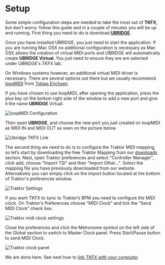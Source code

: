 # Setup

Some simple configuration steps are needed to take the most out of **TKFX**, but don't worry: follow this guide and in a couple of minutes you will be up and running. First thing you need to do is download [**UBRIDGE**](https://www.imaginando.pt/products/ubridge/downloads).

Once you have installed UBRIDGE, you just need to start the application. If you are running Mac OSX no additional configuration is necessary as Mac OSX allows the creation of virtual MIDI ports and UBRIDGE will automatically create **UBRIDGE Virtual**. You just need to ensure they are are selected under UBRIDGE's TKFX tab.

On Windows systems however, an additional virtual MIDI driver is necessary. There are several options out there but we usually recommend [loopMIDI](https://www.tobias-erichsen.de/wp-content/uploads/2015/08/loopMIDISetup_1_0_13_24.zip) from [Tobias Erichsen](https://www.tobias-erichsen.de/software/loopmidi.html).

If you have chosen to use loopMIDI, after opening the application, press the plus key on the bottom right side of the window to add a new port and give it the name **UBRIDGE** Virtual.

![loopMIDI Configuration](https://www.imaginando.pt/images/products/ubridge/help/loopmidi.png)

Then open **UBRIDGE**, and choose the new port you just created on loopMIDI as MIDI IN and MIDI OUT as seen on the picture below.

![Ubridge TKFX Link](https://www.imaginando.pt/images/products/ubridge/help/ubridge_tkfx.png)

The second thing we need to do is to configure the Traktor MIDI mapping, so let’s start by downloading the free Traktor Mapping from our [downloads](https://www.imaginando.pt/products/tkfx/downloads) section. Next, open Traktor preferences and select "Controller Manager", click add, choose "Import TSI" and then "Import Other...". Select the mapping file you have previously downloaded from our website. Alternatively you can simply click on the import button located at the bottom of Traktor's preferences window.

![Traktor Settings](https://www.imaginando.pt/images/products/tkfx/help/traktor.png)

If you want TKFX to sync to Traktor’s BPM you need to configure the MIDI clock. On Traktor’s Preferences choose “MIDI Clock” and tick the "Send MIDI Clock" check box.

![Traktor midi clock settings](https://www.imaginando.pt/images/products/tkfx/help/midi-clock.png)

Close the preferences and click the Metronome symbol on the left side of the Global section to switch to Master Clock panel. Press Start/Pause button to send MIDI Clock.

![Traktor clock panel](https://www.imaginando.pt/images/products/tkfx/help/traktor-clock-panel.png)

We are done here. See next how to [link TKFX with your computer](linking).
